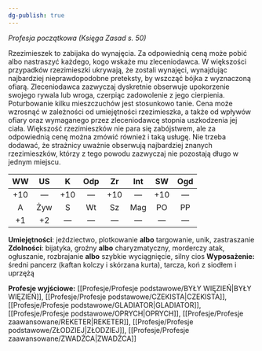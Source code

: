 ```yaml
---
dg-publish: true
---
```

*Profesja początkowa (Księga Zasad s. 50)*

Rzezimieszek to zabijaka do wynajęcia. Za odpowiednią ceną może pobić albo nastraszyć każdego, kogo wskaże mu zleceniodawca. W większości przypadków rzezimieszki ukrywają, że zostali wynajęci, wynajdując najbardziej nieprawdopodobne preteksty, by wszcząć bójka z wyznaczoną ofiarą. Zleceniodawca zazwyczaj dyskretnie obserwuje upokorzenie swojego rywala lub wroga, czerpiąc zadowolenie z jego cierpienia. Poturbowanie kilku mieszczuchów jest stosunkowo tanie. Cena może wzrosnąć w zależności od umiejętności rzezimieszka, a także od wpływów ofiary oraz wymaganego przez zleceniodawcę stopnia uszkodzenia jej ciała. Większość rzezimieszków nie para się zabójstwem, ale za odpowiednią cenę można zmówić również i taką usługę. Nie trzeba dodawać, że strażnicy uważnie obserwują najbardziej znanych rzezimieszków, którzy z tego powodu zazwyczaj nie pozostają długo w jednym miejscu.

| WW  | US  |  K  | Odp | Zr  | Int | SW  | Ogd |
| :-: | :-: | :-: | :-: | :-: | :-: | :-: | :-: |
| +10 |  —  | +10 |  —  | +10 |  —  | +10 |  —  |
|  A  | Żyw |  S  | Wt  | Sz  | Mag | PO  | PP  |
| +1  | +2  |  —  |  —  |  —  |  —  |  —  |  —  |

**Umiejętności**: jeździectwo, plotkowanie **albo** targowanie, unik, zastraszanie
**Zdolności**: bijatyka, groźny **albo** charyzmatyczny, morderczy atak, ogłuszanie, rozbrajanie **albo** szybkie wyciągnięcie, silny cios
**Wyposażenie:** średni pancerz (kaftan kolczy i skórzana kurta), tarcza, koń z siodłem i uprzężą

**Profesje wyjściowe:** [[Profesje/Profesje podstawowe/BYŁY WIĘZIEŃ\|BYŁY WIĘZIEŃ]], [[Profesje/Profesje podstawowe/CZEKISTA\|CZEKISTA]], [[Profesje/Profesje podstawowe/GLADIATOR\|GLADIATOR]], [[Profesje/Profesje podstawowe/OPRYCH\|OPRYCH]], [[Profesje/Profesje zaawansowane/REKETER\|REKETER]], [[Profesje/Profesje podstawowe/ZŁODZIEJ\|ZŁODZIEJ]], [[Profesje/Profesje zaawansowane/ZWADŹCA\|ZWADŹCA]]